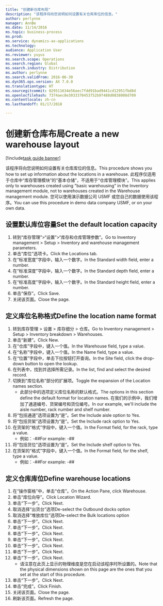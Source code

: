 ```yaml
---
title: "创建新仓库布局"
description: "该程序将向您说明如何设置有关仓库库位的信息。"
author: perlynne
manager: AnnBe
ms.date: 11/14/2016
ms.topic: business-process
ms.prod: 
ms.service: dynamics-ax-applications
ms.technology: 
audience: Application User
ms.reviewer: yuyus
ms.search.scope: Operations
ms.search.region: Global
ms.search.industry: Distribution
ms.author: perlynne
ms.search.validFrom: 2016-06-30
ms.dyn365.ops.version: AX 7.0.0
ms.translationtype: HT
ms.sourcegitcommit: 029511634e56aec7fdd91bad9441cd12951fbd8d
ms.openlocfilehash: 7374aec8e3033370453752b9f488d0838008d709
ms.contentlocale: zh-cn
ms.lasthandoff: 01/17/2018

---
```

# <a name="create-a-new-warehouse-layout"></a><span data-ttu-id="672a5-103">创建新仓库布局</span><span class="sxs-lookup"><span data-stu-id="672a5-103">Create a new warehouse layout</span></span>

[!include[task guide banner](../../includes/task-guide-banner.md)]

<span data-ttu-id="672a5-104">该程序将向您说明如何设置有关仓库库位的信息。</span><span class="sxs-lookup"><span data-stu-id="672a5-104">This procedure shows you how to set up information about the locations in a warehouse.</span></span> <span data-ttu-id="672a5-105">此程序仅适用于仓库中“库存管理模块”的“基本仓储”，不适用于“仓库管理模块”。</span><span class="sxs-lookup"><span data-stu-id="672a5-105">This applies only to warehouses created using "basic warehousing" in the Inventory management module, not to warehouses created in the Warehouse management module.</span></span> <span data-ttu-id="672a5-106">您可以使用演示数据公司 USMF 或您自己的数据使用该程序。</span><span class="sxs-lookup"><span data-stu-id="672a5-106">You can use this procedure in demo data company USMF, or on your own data.</span></span>


## <a name="set-the-default-location-capacity"></a><span data-ttu-id="672a5-107">设置默认库位容量</span><span class="sxs-lookup"><span data-stu-id="672a5-107">Set the default location capacity</span></span>
1. <span data-ttu-id="672a5-108">转到“库存管理”>“设置”>“库存和仓库管理参数”。</span><span class="sxs-lookup"><span data-stu-id="672a5-108">Go to Inventory management > Setup > Inventory and warehouse management parameters.</span></span>
2. <span data-ttu-id="672a5-109">单击“库位”选项卡。</span><span class="sxs-lookup"><span data-stu-id="672a5-109">Click the Locations tab.</span></span>
3. <span data-ttu-id="672a5-110">在“标准宽度”字段中，输入一个数字。</span><span class="sxs-lookup"><span data-stu-id="672a5-110">In the Standard width field, enter a number.</span></span>
4. <span data-ttu-id="672a5-111">在“标准深度”字段中，输入一个数字。</span><span class="sxs-lookup"><span data-stu-id="672a5-111">In the Standard depth field, enter a number.</span></span>
5. <span data-ttu-id="672a5-112">在“标准高度”字段中，输入一个数字。</span><span class="sxs-lookup"><span data-stu-id="672a5-112">In the Standard height field, enter a number.</span></span>
6. <span data-ttu-id="672a5-113">单击“保存”。</span><span class="sxs-lookup"><span data-stu-id="672a5-113">Click Save.</span></span>
7. <span data-ttu-id="672a5-114">关闭该页面。</span><span class="sxs-lookup"><span data-stu-id="672a5-114">Close the page.</span></span>

## <a name="define-the-location-name-format"></a><span data-ttu-id="672a5-115">定义库位名称格式</span><span class="sxs-lookup"><span data-stu-id="672a5-115">Define the location name format</span></span>
1. <span data-ttu-id="672a5-116">转到库存管理 > 设置 > 库存细分 > 仓库。</span><span class="sxs-lookup"><span data-stu-id="672a5-116">Go to Inventory management > Setup > Inventory breakdown > Warehouses.</span></span>
2. <span data-ttu-id="672a5-117">单击“新建”。</span><span class="sxs-lookup"><span data-stu-id="672a5-117">Click New.</span></span>
3. <span data-ttu-id="672a5-118">在“仓库”字段中，键入一个值。</span><span class="sxs-lookup"><span data-stu-id="672a5-118">In the Warehouse field, type a value.</span></span>
4. <span data-ttu-id="672a5-119">在“名称”字段中，键入一个值。</span><span class="sxs-lookup"><span data-stu-id="672a5-119">In the Name field, type a value.</span></span>
5. <span data-ttu-id="672a5-120">在“位置”字段中，单击下拉按钮打开查询。</span><span class="sxs-lookup"><span data-stu-id="672a5-120">In the Site field, click the drop-down button to open the lookup.</span></span>
6. <span data-ttu-id="672a5-121">在列表中，找到并选择所需记录。</span><span class="sxs-lookup"><span data-stu-id="672a5-121">In the list, find and select the desired record.</span></span>
7. <span data-ttu-id="672a5-122">切换到“库位名称”部分的扩展项。</span><span class="sxs-lookup"><span data-stu-id="672a5-122">Toggle the expansion of the Location names section.</span></span>
    * <span data-ttu-id="672a5-123">此部分中的选项定义库位名称的默认格式。</span><span class="sxs-lookup"><span data-stu-id="672a5-123">The options in this section define the default format for location names.</span></span> <span data-ttu-id="672a5-124">在我们的示例中，我们增加了通道编号、货架编号和货位编号。</span><span class="sxs-lookup"><span data-stu-id="672a5-124">In our example, we'll include the aisle number, rack number and shelf number.</span></span>  
8. <span data-ttu-id="672a5-125">将“包括通道”选项设置为“是”。</span><span class="sxs-lookup"><span data-stu-id="672a5-125">Set the Include aisle option to Yes.</span></span>
9. <span data-ttu-id="672a5-126">将“包括货架”选项设置为“是”。</span><span class="sxs-lookup"><span data-stu-id="672a5-126">Set the Include rack option to Yes.</span></span>
10. <span data-ttu-id="672a5-127">在货架的“格式”字段中，键入一个值。</span><span class="sxs-lookup"><span data-stu-id="672a5-127">In the Format field, for the rack, type a value.</span></span>
    * <span data-ttu-id="672a5-128">例如：-##</span><span class="sxs-lookup"><span data-stu-id="672a5-128">For example: -##</span></span>  
11. <span data-ttu-id="672a5-129">将“包括货位”选项设置为“是”。</span><span class="sxs-lookup"><span data-stu-id="672a5-129">Set the Include shelf option to Yes.</span></span>
12. <span data-ttu-id="672a5-130">在货架的“格式”字段中，键入一个值。</span><span class="sxs-lookup"><span data-stu-id="672a5-130">In the Format field, for the shelf, type a value.</span></span>
    * <span data-ttu-id="672a5-131">例如：-##</span><span class="sxs-lookup"><span data-stu-id="672a5-131">For example: -##</span></span>  

## <a name="define-warehouse-locations"></a><span data-ttu-id="672a5-132">定义仓库库位</span><span class="sxs-lookup"><span data-stu-id="672a5-132">Define warehouse locations</span></span>
1. <span data-ttu-id="672a5-133">在“操作窗格”中，单击“仓库”。</span><span class="sxs-lookup"><span data-stu-id="672a5-133">On the Action Pane, click Warehouse.</span></span>
2. <span data-ttu-id="672a5-134">单击“库位向导”。</span><span class="sxs-lookup"><span data-stu-id="672a5-134">Click Location Wizard.</span></span>
3. <span data-ttu-id="672a5-135">单击“下一步”。</span><span class="sxs-lookup"><span data-stu-id="672a5-135">Click Next.</span></span>
4. <span data-ttu-id="672a5-136">取消选择“出货台”选项</span><span class="sxs-lookup"><span data-stu-id="672a5-136">De-select the Outbound docks option</span></span>
5. <span data-ttu-id="672a5-137">取消选择“堆放库位”选项</span><span class="sxs-lookup"><span data-stu-id="672a5-137">De-select the Bulk locations option</span></span>
6. <span data-ttu-id="672a5-138">单击“下一步”。</span><span class="sxs-lookup"><span data-stu-id="672a5-138">Click Next.</span></span>
7. <span data-ttu-id="672a5-139">单击“下一步”。</span><span class="sxs-lookup"><span data-stu-id="672a5-139">Click Next.</span></span>
8. <span data-ttu-id="672a5-140">单击“下一步”。</span><span class="sxs-lookup"><span data-stu-id="672a5-140">Click Next.</span></span>
9. <span data-ttu-id="672a5-141">单击“下一步”。</span><span class="sxs-lookup"><span data-stu-id="672a5-141">Click Next.</span></span>
10. <span data-ttu-id="672a5-142">单击“下一步”。</span><span class="sxs-lookup"><span data-stu-id="672a5-142">Click Next.</span></span>
11. <span data-ttu-id="672a5-143">单击“下一步”。</span><span class="sxs-lookup"><span data-stu-id="672a5-143">Click Next.</span></span>
12. <span data-ttu-id="672a5-144">单击“下一步”。</span><span class="sxs-lookup"><span data-stu-id="672a5-144">Click Next.</span></span>
    * <span data-ttu-id="672a5-145">请注意在此页上显示的物理维度是您在启动该程序时所设置的。</span><span class="sxs-lookup"><span data-stu-id="672a5-145">Note that the physical dimensions shown on this page are the ones that you set at the start of this procedure.</span></span>  
13. <span data-ttu-id="672a5-146">单击“下一步”。</span><span class="sxs-lookup"><span data-stu-id="672a5-146">Click Next.</span></span>
14. <span data-ttu-id="672a5-147">单击“完成”。</span><span class="sxs-lookup"><span data-stu-id="672a5-147">Click Finish.</span></span>
15. <span data-ttu-id="672a5-148">关闭该页面。</span><span class="sxs-lookup"><span data-stu-id="672a5-148">Close the page.</span></span>
16. <span data-ttu-id="672a5-149">刷新该页面。</span><span class="sxs-lookup"><span data-stu-id="672a5-149">Refresh the page.</span></span>

